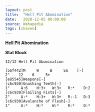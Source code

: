 ```yaml
---
layout: post
title:  "Hell Pit Abomination"
date:   2020-12-05 00:00:00
source: Wahapedia
tags: [skaven]
---
```


**Hell Pit Abomination**

**Stat Block**
```
12/12 Hell Pit Abomination
```

```
[56f442]M     W     B     Sa    [-]
2"    12    6     5+    
[e85545]Weapons[-]
[c6c930]Gnashing Teeth[-]
1"     A:6    H:3+   W:3+   R:*    D:2   
[c6c930]Flailing Fists[-]
2"     A:*    H:3+   W:3+   R:-1   D:3   
[c6c930]Avalanche of Flesh[-]
1"     A:*    H:*    W:*    R:*    D:*   
```
    